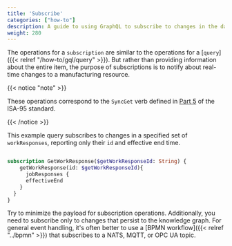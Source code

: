 ```yaml
---
title: 'Subscribe'
categories: ["how-to"]
description: A guide to using GraphQL to subscribe to changes in the database.
weight: 280
---
```


The operations for a `subscription` are similar to the operations for a [`query`]({{< relref "/how-to/gql/query" >}}).
But rather than providing information about the entire item, the purpose of subscriptions is to notify about real-time changes to a manufacturing resource.


{{< notice "note" >}}

These operations correspond to the `SyncGet` verb defined in [Part 5](https://www.isa.org/products/ansi-isa-95-00-05-2018-enterprise-control-system-i) of the ISA-95 standard.

{{< /notice >}}


This example query subscribes to changes in a specified set of `workResponses`, reporting only their `id` and effective end time.

```graphql

subscription GetWorkResponse($getWorkResponseId: String) {
    getWorkResponse(id: $getWorkResponseId){
      jobResponses {
      effectiveEnd
    }
  }
}
```

Try to minimize the payload for subscription operations.
Additionally, you need to subscribe only to changes that persist to the knowledge graph.
For general event handling, it's often better to use a [BPMN workflow]({{< relref "../bpmn" >}}) that subscribes to a NATS, MQTT, or OPC UA topic.
